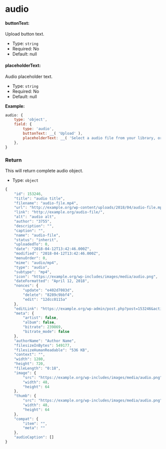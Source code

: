 # audio

#### buttonText:

Upload button text.

- Type: `string`
- Required: No
- Default: null

#### placeholderText:

Audio placeholder text.

- Type: `string`
- Required: No
- Default: null

**Example:**

```js
audio: {
	type: 'object',
	field: {
		type: 'audio',
		buttonText: __( 'Upload' ),
		placeholderText: __( 'Select a audio file from your library, or upload a new one' ),
	},
}
```

### Return

This will return complete audio object.

- Type: `object`

```javascript
{
	"id": 153246,
	"title": "audio title",
	"filename": "audio-file.mp4",
	"url": "http://example.org/wp-content/uploads/2018/04/audio-file.mp4",
	"link": "http://example.org/audio-file/",
	"alt": "audio alt",
	"author": "3755",
	"description": "",
	"caption": "",
	"name": "audio-file",
	"status": "inherit",
	"uploadedTo": 0,
	"date": "2018-04-12T13:42:46.000Z",
	"modified": "2018-04-12T13:42:46.000Z",
	"menuOrder": 0,
	"mime": "audio/mp4",
	"type": "audio",
	"subtype": "mp4",
	"icon": "https://example.org/wp-includes/images/media/audio.png",
	"dateFormatted": "April 12, 2018",
	"nonces": {
		"update": "e402d7083d",
		"delete": "8289c9bbf4",
		"edit": "12dcc0115a"
	},
	"editLink": "https://example.org/wp-admin/post.php?post=153246&action=edit",
	"meta": {
		"artist": false,
		"album": false,
		"bitrate": 239869,
		"bitrate_mode": false
	},
	"authorName": "Author Name",
	"filesizeInBytes": 549177,
	"filesizeHumanReadable": "536 KB",
	"context": "",
	"width": 1280,
	"height": 720,
	"fileLength": "0:18",
	"image": {
		"src": "https://example.org/wp-includes/images/media/audio.png",
		"width": 48,
		"height": 64
	},
	"thumb": {
		"src": "https://example.org/wp-includes/images/media/audio.png",
		"width": 48,
		"height": 64
	},
	"compat": {
		"item": "",
		"meta": ""
	},
	"audioCaption": []
}
```
